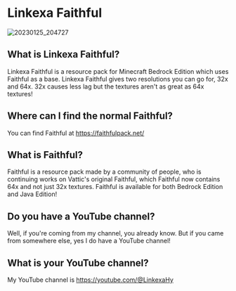 # Linkexa Faithful
![20230125_204727](https://user-images.githubusercontent.com/121247693/215290882-aa250a27-a293-472c-b198-9d9bae4a050f.png)
## What is Linkexa Faithful?
Linkexa Faithful is a resource pack for Minecraft Bedrock Edition which uses Faithful as a base. Linkexa Faithful gives two resolutions you can go for, 32x and 64x. 32x causes less lag but the textures aren't as great as 64x textures!

## Where can I find the normal Faithful?
You can find Faithful at https://faithfulpack.net/

## What is Faithful?
Faithful is a resource pack made by a community of people, who is continuing works on Vattic's original Faithful, which Faithful now contains 64x and not just 32x textures. Faithful is available for both Bedrock Edition and Java Edition!

## Do you have a YouTube channel?
Well, if you're coming from my channel, you already know. But if you came from somewhere else, yes I do have a YouTube channel!

## What is your YouTube channel?
My YouTube channel is https://youtube.com/@LinkexaHy
